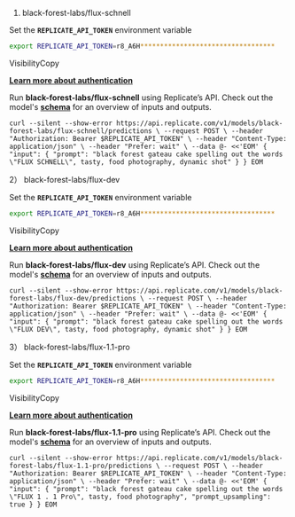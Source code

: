 1. black-forest-labs/flux-schnell

Set the **`REPLICATE_API_TOKEN`** environment variable

```bash
export REPLICATE_API_TOKEN=r8_A6H**********************************
```

VisibilityCopy

[**Learn more about authentication**](https://replicate.com/black-forest-labs/flux-schnell/api/learn-more#authentication)

Run **black-forest-labs/flux-schnell** using Replicate’s API. Check out the model's [**schema**](https://replicate.com/black-forest-labs/flux-schnell/api/schema) for an overview of inputs and outputs.

`curl --silent --show-error https://api.replicate.com/v1/models/black-forest-labs/flux-schnell/predictions \
	--request POST \
	--header "Authorization: Bearer $REPLICATE_API_TOKEN" \
	--header "Content-Type: application/json" \
	--header "Prefer: wait" \
	--data @- <<'EOM'
{
	"input": {
      "prompt": "black forest gateau cake spelling out the words \"FLUX SCHNELL\", tasty, food photography, dynamic shot"
	}
}
EOM`

2） black-forest-labs/flux-dev

Set the **`REPLICATE_API_TOKEN`** environment variable

```bash
export REPLICATE_API_TOKEN=r8_A6H**********************************
```

VisibilityCopy

[**Learn more about authentication**](https://replicate.com/black-forest-labs/flux-dev/api/learn-more#authentication)

Run **black-forest-labs/flux-dev** using Replicate’s API. Check out the model's [**schema**](https://replicate.com/black-forest-labs/flux-dev/api/schema) for an overview of inputs and outputs.

`curl --silent --show-error https://api.replicate.com/v1/models/black-forest-labs/flux-dev/predictions \
	--request POST \
	--header "Authorization: Bearer $REPLICATE_API_TOKEN" \
	--header "Content-Type: application/json" \
	--header "Prefer: wait" \
	--data @- <<'EOM'
{
	"input": {
      "prompt": "black forest gateau cake spelling out the words \"FLUX DEV\", tasty, food photography, dynamic shot"
	}
}
EOM`

3） black-forest-labs/flux-1.1-pro

Set the **`REPLICATE_API_TOKEN`** environment variable

```bash
export REPLICATE_API_TOKEN=r8_A6H**********************************
```

VisibilityCopy

[**Learn more about authentication**](https://replicate.com/black-forest-labs/flux-1.1-pro/api/learn-more#authentication)

Run **black-forest-labs/flux-1.1-pro** using Replicate’s API. Check out the model's [**schema**](https://replicate.com/black-forest-labs/flux-1.1-pro/api/schema) for an overview of inputs and outputs.

`curl --silent --show-error https://api.replicate.com/v1/models/black-forest-labs/flux-1.1-pro/predictions \
	--request POST \
	--header "Authorization: Bearer $REPLICATE_API_TOKEN" \
	--header "Content-Type: application/json" \
	--header "Prefer: wait" \
	--data @- <<'EOM'
{
	"input": {
      "prompt": "black forest gateau cake spelling out the words \"FLUX 1 . 1 Pro\", tasty, food photography",
      "prompt_upsampling": true
	}
}
EOM`